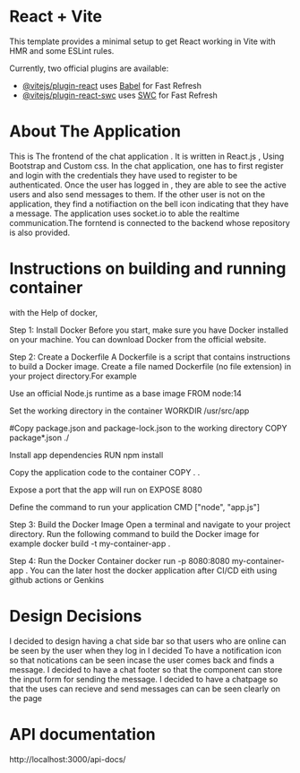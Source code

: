 # React + Vite

This template provides a minimal setup to get React working in Vite with HMR and some ESLint rules.

Currently, two official plugins are available:

- [@vitejs/plugin-react](https://github.com/vitejs/vite-plugin-react/blob/main/packages/plugin-react/README.md) uses [Babel](https://babeljs.io/) for Fast Refresh
- [@vitejs/plugin-react-swc](https://github.com/vitejs/vite-plugin-react-swc) uses [SWC](https://swc.rs/) for Fast Refresh


# About The Application

This is The frontend of the chat application . It is written in React.js , Using Bootstrap and Custom css. 
In the chat application, one has to first register and login with the credentials they have used to register to be authenticated. 
Once the user has logged in , they are able to see the active users and also send messages to them. If the other user is not on the application, they find a notifiaction on the bell icon indicating that they have a message. The application uses socket.io to able the realtime communication.The forntend is connected to the backend whose repository is also provided.

# Instructions on building and running container

with the Help of docker, 

Step 1: Install Docker
Before you start, make sure you have Docker installed on your machine. You can download Docker from the official website.

Step 2: Create a Dockerfile
A Dockerfile is a script that contains instructions to build a Docker image. Create a file named Dockerfile (no file extension) in your project directory.For example

 Use an official Node.js runtime as a base image
FROM node:14

 Set the working directory in the container
WORKDIR /usr/src/app

#Copy package.json and package-lock.json to the working directory
COPY package*.json ./

 Install app dependencies
RUN npm install

 Copy the application code to the container
COPY . .

 Expose a port that the app will run on
EXPOSE 8080

 Define the command to run your application
CMD ["node", "app.js"]


Step 3: Build the Docker Image
Open a terminal and navigate to your project directory. Run the following command to build the Docker image for example
docker build -t my-container-app .

Step 4: Run the Docker Container
docker run -p 8080:8080 my-container-app
.
You can the later host the docker application after CI/CD  eith using github actions or Genkins


# Design Decisions

I decided to design having a chat side bar so that users who are online can be seen by the user when they log in
I decided To have a notification icon so that notications can be seen incase the user comes back and finds a message.
I decided to have a chat footer so that the component can store the input form for sending the message.
I decided to have a chatpage so that the uses can recieve and send messages can can be seen clearly on the page


# API documentation
 http://localhost:3000/api-docs/
 

